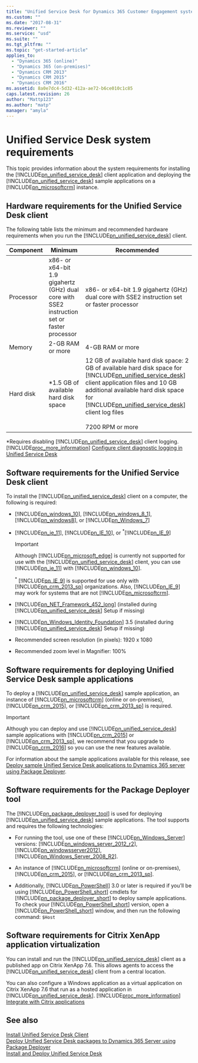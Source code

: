 ```yaml
---
title: "Unified Service Desk for Dynamics 365 Customer Engagement system requirements | MicrosoftDocs"
ms.custom: ""
ms.date: "2017-08-31"
ms.reviewer: ""
ms.service: "usd"
ms.suite: ""
ms.tgt_pltfrm: ""
ms.topic: "get-started-article"
applies_to: 
  - "Dynamics 365 (online)"
  - "Dynamics 365 (on-premises)"
  - "Dynamics CRM 2013"
  - "Dynamics CRM 2015"
  - "Dynamics CRM 2016"
ms.assetid: 8a0e7dc4-5d32-412a-ae72-b6ce010c1c85
caps.latest.revision: 26
author: "Mattp123"
ms.author: "matp"
manager: "amyla"
---
```

# Unified Service Desk system requirements
This topic provides information about the system requirements for installing the [!INCLUDE[pn_unified_service_desk](../../includes/pn-unified-service-desk.md)] client application and deploying the [!INCLUDE[pn_unified_service_desk](../../includes/pn-unified-service-desk.md)] sample applications on a [!INCLUDE[pn_microsoftcrm](../../includes/pn-microsoftcrm.md)] instance.  
  
<a name="hardware"></a>   
## Hardware requirements for the Unified Service Desk client  
 The following table lists the minimum and recommended hardware requirements when you run the [!INCLUDE[pn_unified_service_desk](../../includes/pn-unified-service-desk.md)] client.  
  
|Component|Minimum|Recommended|  
|---------------|-------------|-----------------|  
|Processor|x86- or x64-bit 1.9 gigahertz (GHz) dual core with SSE2 instruction set or faster processor|x86- or x64-bit 1.9 gigahertz (GHz) dual core with SSE2 instruction set or faster processor|  
|Memory|2-GB RAM or more|4-GB RAM or more|  
|Hard disk|*1.5 GB of available hard disk space|12 GB of available hard disk space: 2 GB of available hard disk space for [!INCLUDE[pn_unified_service_desk](../../includes/pn-unified-service-desk.md)] client application files and 10 GB additional available hard disk space for [!INCLUDE[pn_unified_service_desk](../../includes/pn-unified-service-desk.md)] client log files<br /><br /> 7200 RPM or more|  
  
 *Requires disabling [!INCLUDE[pn_unified_service_desk](../../includes/pn-unified-service-desk.md)] client logging. [!INCLUDE[proc_more_information](../../includes/proc-more-information.md)] [Configure client diagnostic logging in Unified Service Desk](../../unified-service-desk/admin/configure-client-diagnostic-logging-unified-service-desk.md)  
  
<a name="client"></a>   
## Software requirements for the Unified Service Desk client  
 To install the [!INCLUDE[pn_unified_service_desk](../../includes/pn-unified-service-desk.md)] client on a computer, the following is required:  
  
- [!INCLUDE[pn_windows_10](../../includes/pn-windows-10.md)], [!INCLUDE[pn_windows_8_1](../../includes/pn-windows-8-1.md)], [!INCLUDE[pn_windows8](../../includes/pn-windows8.md)], or [!INCLUDE[pn_Windows_7](../../includes/pn-windows-7.md)]  
  
- [!INCLUDE[pn_ie_11](../../includes/pn-ie-11.md)], [!INCLUDE[pn_IE_10](../../includes/pn-ie-10.md)], or <sup>*</sup>[!INCLUDE[pn_IE_9](../../includes/pn-ie-9.md)]  
  
    > [!IMPORTANT]
    >  Although [!INCLUDE[pn_microsoft_edge](../../includes/pn-microsoft-edge.md)] is currently not supported for use with the [!INCLUDE[pn_unified_service_desk](../../includes/pn-unified-service-desk.md)] client, you can use [!INCLUDE[pn_ie_11](../../includes/pn-ie-11.md)] with [!INCLUDE[pn_windows_10](../../includes/pn-windows-10.md)].  
    >   
    >  <sup>*</sup> [!INCLUDE[pn_IE_9](../../includes/pn-ie-9.md)] is supported for use only with [!INCLUDE[pn_crm_2013_sp](../../includes/pn-crm-2013-sp.md)] organizations. Also, [!INCLUDE[pn_IE_9](../../includes/pn-ie-9.md)] may work for systems that are not [!INCLUDE[pn_microsoftcrm](../../includes/pn-microsoftcrm.md)].  
  
- [!INCLUDE[pn_NET_Framework_452_long](../../includes/pn-net-framework-452-long.md)] (installed during [!INCLUDE[pn_unified_service_desk](../../includes/pn-unified-service-desk.md)] Setup if missing)  
  
- [!INCLUDE[pn_Windows_Identity_Foundation](../../includes/pn-windows-identity-foundation.md)] 3.5 (installed during [!INCLUDE[pn_unified_service_desk](../../includes/pn-unified-service-desk.md)] Setup if missing)  
  
-   Recommended screen resolution (in pixels): 1920 x 1080  
  
-   Recommended zoom level in Magnifier: 100%  
  
<a name="SampleApps"></a>   
## Software requirements for deploying Unified Service Desk sample applications  
 To deploy a [!INCLUDE[pn_unified_service_desk](../../includes/pn-unified-service-desk.md)] sample application, an instance of [!INCLUDE[pn_microsoftcrm](../../includes/pn-microsoftcrm.md)] (online or on-premises), [!INCLUDE[pn_crm_2015](../../includes/pn-crm-2015.md)], or [!INCLUDE[pn_crm_2013_sp](../../includes/pn-crm-2013-sp.md)] is required.  
  
> [!IMPORTANT]
>  Although you can deploy and use [!INCLUDE[pn_unified_service_desk](../../includes/pn-unified-service-desk.md)] sample applications with [!INCLUDE[pn_crm_2015](../../includes/pn-crm-2015.md)] or [!INCLUDE[pn_crm_2013_sp](../../includes/pn-crm-2013-sp.md)], we recommend that you upgrade to [!INCLUDE[pn_crm_2016](../../includes/pn-crm-2016.md)] so you can use the new features available.  
  
 For information about the sample applications available for this release, see [Deploy sample Unified Service Desk applications to Dynamics 365 server using Package Deployer](../../unified-service-desk/admin/deploy-sample-unified-service-desk-applications-using-package-deployer.md).  
  
<a name="packdeploy"></a>   
## Software requirements for the Package Deployer tool  
 The [!INCLUDE[pn_package_deployer_tool](../../includes/pn-package-deployer-tool.md)] is used for deploying [!INCLUDE[pn_unified_service_desk](../../includes/pn-unified-service-desk.md)] sample applications. The tool supports and requires the following technologies:  
  
-   For running the tool, use one of these [!INCLUDE[pn_Windows_Server](../../includes/pn-windows-server.md)] versions: [!INCLUDE[pn_windows_server_2012_r2](../../includes/pn-windows-server-2012-r2.md)], [!INCLUDE[pn_windowsserver2012](../../includes/pn-windowsserver2012.md)], [!INCLUDE[pn_Windows_Server_2008_R2](../../includes/pn-windows-server-2008-r2.md)].  
  
-   An instance of [!INCLUDE[pn_microsoftcrm](../../includes/pn-microsoftcrm.md)] (online or on-premises), [!INCLUDE[pn_crm_2015](../../includes/pn-crm-2015.md)], or [!INCLUDE[pn_crm_2013_sp](../../includes/pn-crm-2013-sp.md)].  
  
-   Additionally, [!INCLUDE[pn_PowerShell](../../includes/pn-powershell.md)] 3.0 or later is required if you’ll be using [!INCLUDE[pn_PowerShell_short](../../includes/pn-powershell-short.md)] cmdlets for [!INCLUDE[pn_package_deployer_short](../../includes/pn-package-deployer-short.md)] to deploy sample applications. To check your [!INCLUDE[pn_PowerShell_short](../../includes/pn-powershell-short.md)] version, open a [!INCLUDE[pn_PowerShell_short](../../includes/pn-powershell-short.md)] window, and then run the following command: `$Host`  
  
<a name="appvirtual"></a>   
## Software requirements for Citrix XenApp application virtualization  
 You can install and run the [!INCLUDE[pn_unified_service_desk](../../includes/pn-unified-service-desk.md)] client as a published app on Citrix XenApp 7.6. This allows agents to access the [!INCLUDE[pn_unified_service_desk](../../includes/pn-unified-service-desk.md)] client from a central location.  
  
 You can also configure a Windows application as a virtual application on Citrix XenApp 7.6 that run as a hosted application in [!INCLUDE[pn_unified_service_desk](../../includes/pn-unified-service-desk.md)]. [!INCLUDE[proc_more_information](../../includes/proc-more-information.md)] [Integrate with Citrix applications](../integrate-with-citrix-applications.md)  
  
## See also  
 [Install Unified Service Desk Client](../../unified-service-desk/admin/install-upgrade-unified-service-desk-client.md)   
 [Deploy Unified Service Desk packages to Dynamics 365 Server using Package Deployer](../../unified-service-desk/admin/deploy-sample-unified-service-desk-applications-using-package-deployer.md)   
 [Install and Deploy Unified Service Desk](../../unified-service-desk/admin/install-upgrade-deploy-unified-service-desk.md)   
